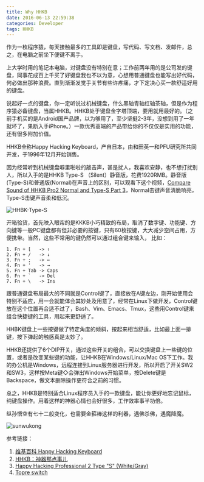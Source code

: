 ```yaml
---
title: Why HHKB
date: 2016-06-13 22:59:38
categories: Developer
tags: HHKB
---
```


作为一枚程序猿，每天接触最多的工具即是键盘，写代码、写文档、发邮件，总之，在电脑之前坐下便键不离手。

上大学时用的笔记本电脑，对键盘没有特别在意；工作前两年用的是公司发的键盘，同事花成百上千买了好键盘我也不以为意，心想用普通键盘也能写出好代码，何必做出那种浪费。直到渐渐发觉手关节有些许疼痛，才下定决心买一款舒适好用的键盘。

<!-- more -->

说起好一点的键盘，你一定听说过机械键盘，什么黑轴青轴红轴茶轴，但是作为程序猿必备键盘，当属HHKB。HHKB处于键盘金字塔顶端，要用就用最好的。（之前手机买的是Android国产品牌，以为够用了，至少坚挺2-3年，没想到用了一年就坏了，果断入手iPhone。）一款优秀高端的产品带给你的不仅仅是实用的功能，还有很多附加价值。

HHKB全称Happy Hacking Keyboard，产自日本，由和田英一和PFU研究所共同开发，于1996年12月开始销售。

因为经常听到机械键盘噼里啪啦的敲击声，甚是扰人，我喜欢安静，也不想打扰别人，所以入手的是HHKB Type-S （Silent）静音版，花费1920RMB。静音版(Type-S)和普通版(Normal)在声音上的区别，可以观看下这个视频，[Compare Sound of HHKB Pro2 Normal and Type-S Part 3](https://www.youtube.com/watch?v=TBDXtLh_7Y0)，Normal击键声音清脆响亮，Type-S击键声音柔和低沉。

![HHBK-Type-S](http://7xtc3e.com1.z0.glb.clouddn.com/why-hhkb/hhkb-type-s.jpg)

开箱验货，首先映入眼帘的是KKKB小巧精致的布局，取消了数字键、功能键、方向键等一般PC键盘都有但非必要的按键，只有60枚按键，大大减少空间占用，方便携带。当然，这些不常用的键仍然可以通过组合键来输入， 比如：

```
1. Fn + [   -> ↑
2. Fn + /   -> ↓
3. Fn + ;   -> ←
4. Fn + '   -> →
5. Fn + Tab -> Caps
6. Fn + `   -> Del
7. Fn + \   -> Ins
```

跟普通键盘布局最大的不同就是Control键了，直接放在A键左边，刚开始使用会特别不适应，用一会就能体会其妙处及用意了，经常在Linux下做开发，Control键放在这个位置再合适不过了，Bash、Vim、Emacs、Tmux，这些用Control键来组合快捷键的工具，用起来更舒适了。

HHBK键盘上一些按键做了特定角度的倾斜，按起来相当舒适，比如最上面一排键，按下弹起的触感真是太妙了。

HHKB还提供了6个DIP开关，通过这些开关的组合，可以交换键盘上一些键的位置，或者是改变某些键的功能，让HHKB在Windows/Linux/Mac OS下工作。我的办公机是Windows，远程连接到Linux服务器进行开发，所以开启了开关SW2和SW3，这样按Meta键◇会弹出Windows开始菜单，按Delete键是Backspace，做文本删除操作更符合之前的习惯。

总之，HHKB是特别适合Linux程序员入手的一款键盘，能让你更好地忘记鼠标，纯键盘操作。用着这样的神器心情也会好很多，工作效率事半功倍。

纵孙悟空有七十二般变化，也需要金箍棒这样的利器，遇佛杀佛，遇魔降魔。

![sunwukong](http://7xtc3e.com1.z0.glb.clouddn.com/why-hhkb/wukong.jpg)

参考链接：

1. [维基百科 Happy Hacking Keyboard](https://zh.wikipedia.org/wiki/Happy_Hacking_Keyboard)
2. [HHKB：神器那点事儿](http://blog.daocloud.io/hhkb/)
3. [Happy Hacking Professional 2 Type "S" (White/Gray)](https://elitekeyboards.com/products.php?sub=pfu_keyboards,hhkbpro2&pid=pdkb400ws#)
4. [Topre switch](https://deskthority.net/wiki/Topre_switch)
